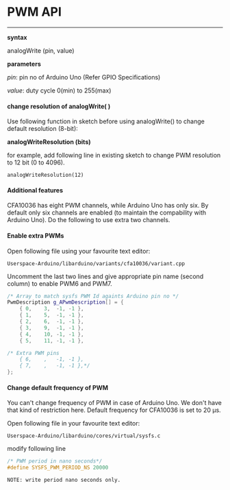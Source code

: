 # PWM API
-------------------------------------------------

**syntax**

analogWrite (pin, value)

**parameters**

*pin*: pin no of Arduino Uno (Refer GPIO Specifications)

*value*: duty cycle 0(min) to 255(max)

#### change resolution of analogWrite( )

Use following function in sketch before using analogWrite() to change default resolution (8-bit):

**analogWriteResolution (bits)**

for example, add following line in existing sketch to change PWM resolution to 12 bit (0 to 4096).
```
analogWriteResolution(12)
```

#### Additional features
CFA10036 has eight PWM channels, while Arduino Uno has only six. By default only six channels are enabled (to maintain the compability with Arduino Uno). Do the following to use extra two channels.

#### Enable extra PWMs

Open following file using your favourite text editor:

```
Userspace-Arduino/libarduino/variants/cfa10036/variant.cpp
```
Uncomment the last two lines and give appropriate pin name (second column) to enable PWM6 and PWM7.
``` cpp
/* Array to match sysfs PWM Id againts Arduino pin no */
PwmDescription g_APwmDescription[] = {
	{ 0,	3,	-1,	-1 },
	{ 1,	5,	-1,	-1 },
	{ 2,	6,	-1,	-1 },
	{ 3,	9,	-1,	-1 },
	{ 4,	10,	-1,	-1 },
	{ 5,	11,	-1,	-1 },

/* Extra PWM pins
	{ 6,	,	-1,	-1 },
	{ 7,	,	-1,	-1 },*/
};

```
#### Change default frequency of PWM

You can't change frequency of PWM in case of Arduino Uno. We don't have that kind of restriction here. Default frequency for CFA10036 is set to 20 &#181;s.

Open following file in your favourite text editor:

```
Userspace-Arduino/libarduino/cores/virtual/sysfs.c
```
modify following line

``` cpp
/* PWM period in nano seconds*/
#define SYSFS_PWM_PERIOD_NS 20000
```
```NOTE: write period nano seconds only.```
